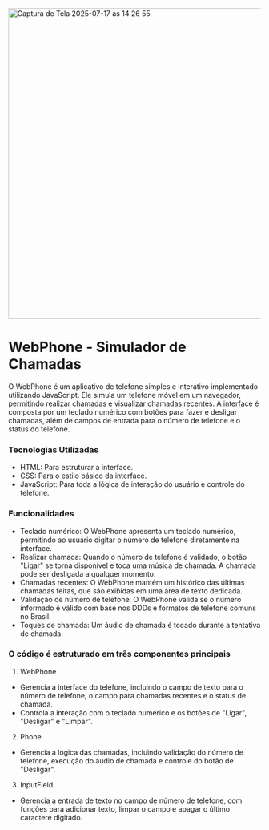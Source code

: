 <img width="1030" height="620" alt="Captura de Tela 2025-07-17 às 14 26 55" src="https://github.com/user-attachments/assets/033f2409-023c-4e0e-a45d-3513090f3a26" />

# WebPhone - Simulador de Chamadas
O WebPhone é um aplicativo de telefone simples e interativo implementado utilizando JavaScript. Ele simula um telefone móvel em um navegador, permitindo realizar chamadas 
e visualizar chamadas recentes. A interface é composta por um teclado numérico com botões para fazer e desligar chamadas, além de campos de entrada para o número de telefone 
e o status do telefone.

### Tecnologias Utilizadas
- HTML: Para estruturar a interface.
- CSS: Para o estilo básico da interface.
- JavaScript: Para toda a lógica de interação do usuário e controle do telefone.
  
### Funcionalidades
- Teclado numérico: O WebPhone apresenta um teclado numérico, permitindo ao usuário digitar o número de telefone diretamente na interface.
- Realizar chamada: Quando o número de telefone é validado, o botão "Ligar" se torna disponível e toca uma música de chamada. A chamada pode ser desligada a qualquer momento.
- Chamadas recentes: O WebPhone mantém um histórico das últimas chamadas feitas, que são exibidas em uma área de texto dedicada.
- Validação de número de telefone: O WebPhone valida se o número informado é válido com base nos DDDs e formatos de telefone comuns no Brasil.
- Toques de chamada: Um áudio de chamada é tocado durante a tentativa de chamada.
  
### O código é estruturado em três componentes principais
1. WebPhone
- Gerencia a interface do telefone, incluindo o campo de texto para o número de telefone, o campo para chamadas recentes e o status de chamada.
- Controla a interação com o teclado numérico e os botões de "Ligar", "Desligar" e "Limpar".

2. Phone
- Gerencia a lógica das chamadas, incluindo validação do número de telefone, execução do áudio de chamada e controle do botão de "Desligar".

3. InputField
- Gerencia a entrada de texto no campo de número de telefone, com funções para adicionar texto, limpar o campo e apagar o último caractere digitado.
